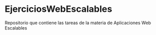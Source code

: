# EjerciciosWebEscalables
Repositorio que contiene las tareas de la materia de Aplicaciones Web Escalables
